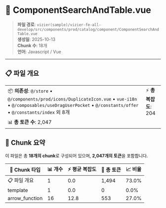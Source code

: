# 📄 ComponentSearchAndTable.vue

> **파일 경로**: `vizier(sample)/vizier-fe-all-develop/src/components/prod/catalog/component/ComponentSearchAndTable.vue`  
> **생성일**: 2025-10-13  
> **Chunk 수**: 18개  
> **언어**: Javascript / Vue
---


## 📋 파일 개요

| | |
|--|--|
| 📦 **의존성**: `@/store` • `@/components/prod/icons/DuplicateIcon.vue` • `vue-i18n` • `@/composables/useDragUserPocket` • `@/constants/offer` • `@/constants/index` 외 8개 | ⚡ **총 복잡도**: 204 |
| 📊 **총 토큰 수**: 2,047 |  |






## 🧩 Chunk 요약

이 파일은 총 **18개의 chunk**로 구성되어 있으며, **2,047개의 토큰**을 포함합니다.

| 🧩 Chunk 타입 | 📊 개수 | ⚡ 평균 복잡도 | 📝 총 토큰 | 📈 비율 |
|---------------|--------|-------------|----------|--------|
| 📋 파일 개요 | 1 | 0.0 | 1,494 | 73.0% |
| template | 1 | 0.0 | 0 | 0.0% |
| arrow_function | 16 | 12.8 | 553 | 27.0% |

